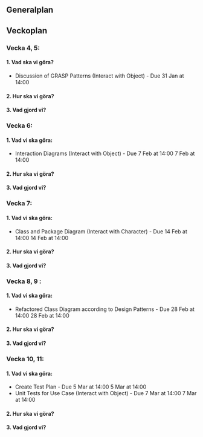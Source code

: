 ## Generalplan

## Veckoplan
### Vecka 4, 5: 
#### 1. Vad ska vi göra?
- Discussion of GRASP Patterns (Interact with Object) - Due 31 Jan at 14:00
#### 2. Hur ska vi göra?

#### 3. Vad gjord vi?

### Vecka 6: 
#### 1. Vad vi ska göra:
- Interaction Diagrams (Interact with Object) - Due 7 Feb at 14:00 7 Feb at 14:00
#### 2. Hur ska vi göra?

#### 3. Vad gjord vi?

### Vecka 7: 
#### 1. Vad vi ska göra:
- Class and Package Diagram (Interact with Character) - Due 14 Feb at 14:00 14 Feb at 14:00
#### 2. Hur ska vi göra?

#### 3. Vad gjord vi?

### Vecka 8, 9 : 
#### 1. Vad vi ska göra:
- Refactored Class Diagram according to Design Patterns - Due 28 Feb at 14:00 28 Feb at 14:00
#### 2. Hur ska vi göra?

#### 3. Vad gjord vi?

### Vecka 10, 11: 
#### 1. Vad vi ska göra:
- Create Test Plan - Due 5 Mar at 14:00 5 Mar at 14:00
- Unit Tests for Use Case (Interact with Object) - Due 7 Mar at 14:00 7 Mar at 14:00
#### 2. Hur ska vi göra?

#### 3. Vad gjord vi?
